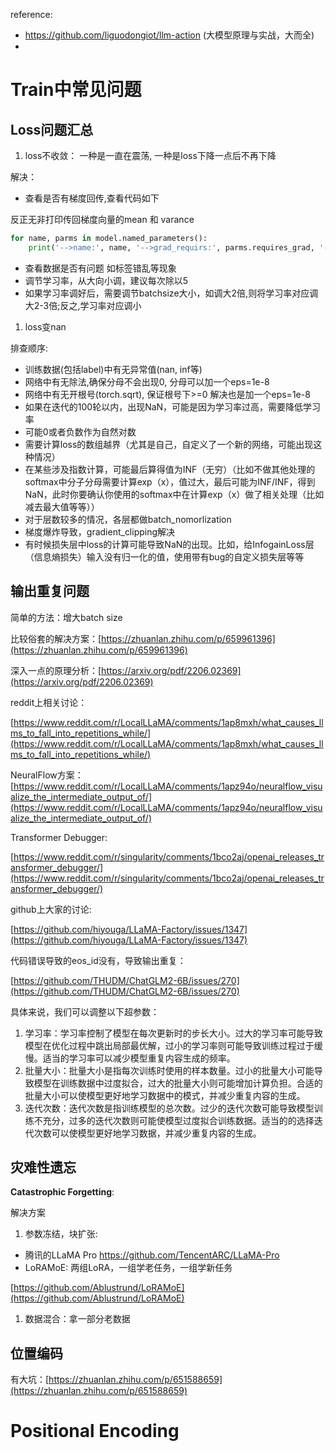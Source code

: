 reference:

- https://github.com/liguodongiot/llm-action  (大模型原理与实战，大而全)
- 

# Train中常见问题

## Loss问题汇总

1. loss不收敛： 一种是一直在震荡, 一种是loss下降一点后不再下降

解决：

- 查看是否有梯度回传,查看代码如下

反正无非打印传回梯度向量的mean 和 varance

```python
for name, parms in model.named_parameters():
	print('-->name:', name, '-->grad_requirs:', parms.requires_grad, '--weight', torch.mean(parms.data), ' -->grad_value:', torch.mean(parms.grad))
```

- 查看数据是否有问题 如标签错乱等现象
- 调节学习率，从大向小调，建议每次除以5
- 如果学习率调好后，需要调节batchsize大小，如调大2倍,则将学习率对应调大2-3倍;反之,学习率对应调小

1. loss变nan

排查顺序:

- 训练数据(包括label)中有无异常值(nan, inf等)
- 网络中有无除法,确保分母不会出现0, 分母可以加一个eps=1e-8
- 网络中有无开根号(torch.sqrt), 保证根号下>=0 解决也是加一个eps=1e-8
- 如果在迭代的100轮以内，出现NaN，可能是因为学习率过高，需要降低学习率
- 可能0或者负数作为自然对数
- 需要计算loss的数组越界（尤其是自己，自定义了一个新的网络，可能出现这种情况）
- 在某些涉及指数计算，可能最后算得值为INF（无穷）（比如不做其他处理的softmax中分子分母需要计算exp（x），值过大，最后可能为INF/INF，得到NaN，此时你要确认你使用的softmax中在计算exp（x）做了相关处理（比如减去最大值等等））
- 对于层数较多的情况，各层都做batch_nomorlization
- 梯度爆炸导致，gradient_clipping解决
- 有时候损失层中loss的计算可能导致NaN的出现。比如，给InfogainLoss层（信息熵损失）输入没有归一化的值，使用带有bug的自定义损失层等等

## 输出重复问题

简单的方法：增大batch size

比较俗套的解决方案：[https://zhuanlan.zhihu.com/p/659961396](https://zhuanlan.zhihu.com/p/659961396)

深入一点的原理分析：[https://arxiv.org/pdf/2206.02369](https://arxiv.org/pdf/2206.02369)

reddit上相关讨论：

[https://www.reddit.com/r/LocalLLaMA/comments/1ap8mxh/what_causes_llms_to_fall_into_repetitions_while/](https://www.reddit.com/r/LocalLLaMA/comments/1ap8mxh/what_causes_llms_to_fall_into_repetitions_while/)

NeuralFlow方案：[https://www.reddit.com/r/LocalLLaMA/comments/1apz94o/neuralflow_visualize_the_intermediate_output_of/](https://www.reddit.com/r/LocalLLaMA/comments/1apz94o/neuralflow_visualize_the_intermediate_output_of/)

Transformer Debugger:

[https://www.reddit.com/r/singularity/comments/1bco2aj/openai_releases_transformer_debugger/](https://www.reddit.com/r/singularity/comments/1bco2aj/openai_releases_transformer_debugger/)

github上大家的讨论:

[https://github.com/hiyouga/LLaMA-Factory/issues/1347](https://github.com/hiyouga/LLaMA-Factory/issues/1347)

代码错误导致的eos_id没有，导致输出重复：

[https://github.com/THUDM/ChatGLM2-6B/issues/270](https://github.com/THUDM/ChatGLM2-6B/issues/270)

具体来说，我们可以调整以下超参数：

1. 学习率：学习率控制了模型在每次更新时的步长大小。过大的学习率可能导致模型在优化过程中跳出局部最优解，过小的学习率则可能导致训练过程过于缓慢。适当的学习率可以减少模型重复内容生成的频率。
2. 批量大小：批量大小是指每次训练时使用的样本数量。过小的批量大小可能导致模型在训练数据中过度拟合，过大的批量大小则可能增加计算负担。合适的批量大小可以使模型更好地学习数据中的模式，并减少重复内容的生成。
3. 迭代次数：迭代次数是指训练模型的总次数。过少的迭代次数可能导致模型训练不充分，过多的迭代次数则可能使模型过度拟合训练数据。适当的的选择迭代次数可以使模型更好地学习数据，并减少重复内容的生成。

## 灾难性遗忘

**Catastrophic Forgetting**:

解决方案

1. 参数冻结，块扩张:

- 腾讯的LLaMA Pro  https://github.com/TencentARC/LLaMA-Pro
- LoRAMoE: 两组LoRA，一组学老任务，一组学新任务

[https://github.com/Ablustrund/LoRAMoE](https://github.com/Ablustrund/LoRAMoE)

1. 数据混合：拿一部分老数据

## 位置编码

有大坑：[https://zhuanlan.zhihu.com/p/651588659](https://zhuanlan.zhihu.com/p/651588659)



# Positional Encoding
